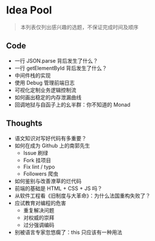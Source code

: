# Idea Pool
> 本列表仅列出感兴趣的选题，不保证完成时间及顺序

## Code
- 一行 JSON.parse 背后发生了什么？
- 一行 getElementById 背后发生了什么？
- 中间件栈的实现
- 使用 Debug 管理前端日志
- 可视化定制业务逻辑控制流
- 如何画出稳定的内存泄漏曲线
- 回调地狱与自函子上的幺半群：你不知道的 Monad

## Thoughts
- 语文知识对写好代码有多重要？
- 如何在成为 Github 上的南郭先生
	- Issue 刷绿
	- Fork 挂项目
	- Fix lint / typo
	- Followers 爬虫
- 如何鉴别与改善潦草的烂代码
- 前端的基础是 HTML + CSS + JS 吗？
- 从软件工程看《旧制度与大革命》：为什么法国重构失败了？
- 应试教育对编程的危害
	- 重复解决问题
	- 对权威的崇拜
	- 过分强调编码
- 别被语言专家忽悠瘸了：this 只应该有一种用法
